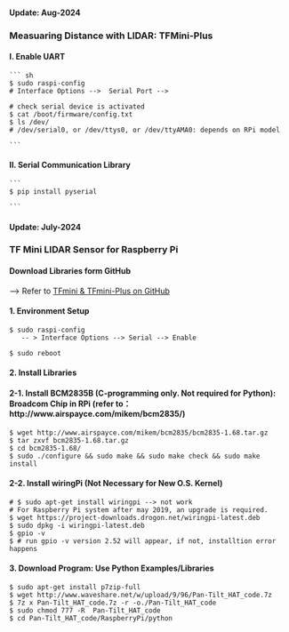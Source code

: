 <h4>Update: Aug-2024</h4>
<h3> Measuaring Distance with LIDAR: TFMini-Plus</h3>

<h4>I. Enable UART </h4>

    ``` sh
    $ sudo raspi-config
    # Interface Options -->  Serial Port -->

    # check serial device is activated
    $ cat /boot/firmware/config.txt
    $ ls /dev/
    # /dev/serial0, or /dev/ttys0, or /dev/ttyAMA0: depends on RPi model

    ```

<h4>II. Serial Communication Library </h4> 

    ```
    $ pip install pyserial

    ```

<h4>Update: July-2024</h4>
<h3>TF Mini LIDAR Sensor for Raspberry Pi</h3>

<h4>Download Libraries form GitHub</h4>

 --> Refer to <a href="https://github.com/TFmini"> TFmini & TFmini-Plus on GitHub</a>

<h4>1. Environment Setup </h4>

 ```
 $ sudo raspi-config
    -- > Interface Options --> Serial --> Enable

$ sudo reboot
```

<h4>2. Install Libraries </h4>
<h4> 2-1. Install BCM2835B (C-programming only. Not required for Python): Broadcom Chip in RPi (refer to：http://www.airspayce.com/mikem/bcm2835/) </h4>

 ```
$ wget http://www.airspayce.com/mikem/bcm2835/bcm2835-1.68.tar.gz
$ tar zxvf bcm2835-1.68.tar.gz 
$ cd bcm2835-1.68/
$ sudo ./configure && sudo make && sudo make check && sudo make install
 ```

<h4> 2-2. Install wiringPi (Not Necessary for New O.S. Kernel) </h4>

```
# $ sudo apt-get install wiringpi --> not work
# For Raspberry Pi system after may 2019, an upgrade is required.
$ wget https://project-downloads.drogon.net/wiringpi-latest.deb
$ sudo dpkg -i wiringpi-latest.deb
$ gpio -v
$ # run gpio -v version 2.52 will appear, if not, installtion error happens
```

<h4>3. Download Program: Use Python Examples/Libraries </h4>

 ```
$ sudo apt-get install p7zip-full
$ wget http://www.waveshare.net/w/upload/9/96/Pan-Tilt_HAT_code.7z
$ 7z x Pan-Tilt_HAT_code.7z -r -o./Pan-Tilt_HAT_code
$ sudo chmod 777 -R  Pan-Tilt_HAT_code
$ cd Pan-Tilt_HAT_code/RaspberryPi/python
 ```
